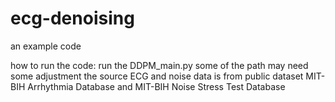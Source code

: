 # ecg-denoising
an example code

how to run the code:
run the DDPM_main.py
some of the path may need some adjustment
the source ECG and noise data is from public dataset MIT-BIH Arrhythmia Database and MIT-BIH Noise Stress Test Database
